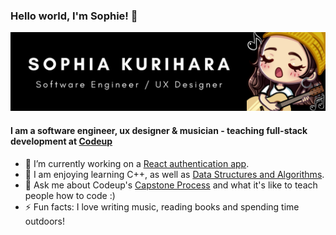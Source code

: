 ### Hello world, I'm Sophie! 👋

![Github Banner](images/git-banner.png)

#### I am a software engineer, ux designer & musician - teaching full-stack development at [Codeup](https://www.codeup.com)
 
 - 🔭 I’m currently working on a [React authentication app](https://github.com/sophiakurihara/react-authentication).
 - 🌱 I am enjoying learning C++, as well as [Data Structures and Algorithms](https://github.com/sophiakurihara/data-structures-and-algorithms).
 - 💬 Ask me about Codeup's [Capstone Process](https://codeup.com/ganymede/) and what it's like to teach people how to code :)
 - ⚡ Fun facts: I love writing music, reading books and spending time outdoors!
 
<!--
**sophiakurihara/sophiakurihara** is a ✨ _special_ ✨ repository because its `README.md` (this file) appears on your GitHub profile.

Here are some ideas to get you started:

- 👯 I’m looking to collaborate on ...
- 🤔 I’m looking for help with ...
- 💬 Ask me about ...
- 📫 How to reach me: ...
- 😄 Pronouns: ...
- ⚡ Fun fact: ...
-->

